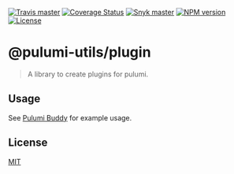[![Travis master](https://img.shields.io/travis/neoskop/pulumi-utils/master.svg)](https://travis-ci.org/neoskop/pulumi-utils)
[![Coverage Status](https://coveralls.io/repos/github/neoskop/pulumi-utils/badge.svg)](https://coveralls.io/github/neoskop/pulumi-utils)
[![Snyk master](https://snyk.io/test/github/neoskop/pulumi-utils/master/badge.svg)](https://snyk.io/test/github/neoskop/pulumi-utils/master)
[![NPM version][npm-badge-plugin]][npm-link-plugin]
[![License][licence-plugin]][licence-link]

# @pulumi-utils/plugin

> A library to create plugins for pulumi.

## Usage

See [Pulumi Buddy](https://github.com/neoskop/pulumi-buddy) for example usage.

## License

[MIT][licence-link]

[npm-badge-plugin]: https://img.shields.io/npm/v/@pulumi-utils/plugin
[npm-link-plugin]: https://npmjs.com/package/@pulumi-utils/plugin
[licence-link]: https://github.com/neoskop/pulumi-utils/blob/master/LICENSE
[licence-plugin]: https://img.shields.io/npm/l/@pulumi-utils/plugin
